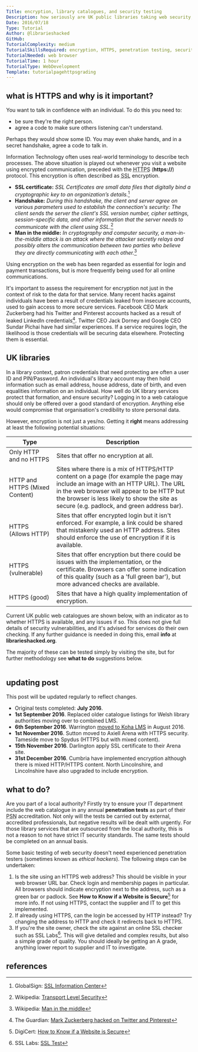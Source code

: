```yaml
---
Title: encryption, library catalogues, and security testing
Description: how seriously are UK public libraries taking web security, and how can it be tested?
Date: 2016/07/18
Type: Tutorial
Author: @librarieshacked
GitHub: 
TutorialComplexity: medium
TutorialSkillsRequired: encryption, HTTPS, penetration testing, security
TutorialNeeded: web browser
TutorialTime: 1 hour
TutorialType: WebDevelopment
Template: tutorialpagehttpsgrading
---
```


## what is HTTPS and why is it important?

You want to talk in confidence with an individual.  To do this you need to:

- be sure they're the right person.
- agree a code to make sure others listening can't understand.

Perhaps they would show some ID.  You may even shake hands, and in a secret handshake, agree a code to talk in.

Information Technology often uses real-world terminology to describe tech processes.  The above situation is played out whenever you visit a website using encrypted communication, preceded with the <abbr title="HyperText Transfer Protocol Secure">HTTPS</abbr> (**https://**) protocol.  This encryption is often described as <abbr title="Secure Sockets Layer">SSL</abbr> encryption.

- **SSL certificate:** *SSL Certificates are small data files that digitally bind a cryptographic key to an organization’s details.*[^1]
- **Handshake:** *During this handshake, the client and server agree on various parameters used to establish the connection's security: The client sends the server the client's SSL version number, cipher settings, session-specific data, and other information that the server needs to communicate with the client using SSL.*[^2]
- **Man in the middle:** *In cryptography and computer security, a man-in-the-middle attack is an attack where the attacker secretly relays and possibly alters the communication between two parties who believe they are directly communicating with each other.*[^3]

Using encryption on the web has been regarded as essential for login and payment transactions, but is more frequently being used for all online communications. 

It's important to assess the requirement for encryption not just in the context of risk to the data for that service.  Many recent hacks against individuals have been a result of credentials leaked from insecure accounts, used to gain access to more secure services.  Facebook CEO Mark Zuckerberg had his Twitter and Pinterest accounts hacked as a result of leaked LinkedIn credentials[^4].  Twitter CEO Jack Dorney and Google CEO Sundar Pichai have had similar experiences.  If a service requires login, the likelihood is those credentials will be securing data elsewhere.  Protecting them is essential.

## UK libraries

In a library context, patron credentials that need protecting are often a user ID and PIN/Password.  An individual's library account may then hold information such as email address, house address, date of birth, and even equalities information on an individual.  How well do UK library services protect that formation, and ensure security?  Logging in to a web catalogue should only be offered over a good standard of encryption.  Anything else would compromise that organisation's credibility to store personal data.

However, encryption is not just a yes/no.  Getting it **right** means addressing at least the following potential situations:

| Type | Description |
| ---- | ----------- |
| Only HTTP and no HTTPS | Sites that offer no encryption at all. |
| HTTP and HTTPS (Mixed Content) | Sites where there is a mix of HTTPS/HTTP content on a page (for example the page may include an image with an HTTP URL).  The URL in the web browser will appear to be HTTP but the browser is less likely to show the site as secure (e.g. padlock, and green address bar). |
| HTTPS (Allows HTTP) | Sites that offer encrypted login but it isn't enforced.  For example, a link could be shared that mistakenly used an HTTP address.  Sites should enforce the use of encryption if it is available. |
| HTTPS (vulnerable) | Sites that offer encryption but there could be issues with the implementation, or the certificate.  Browsers can offer some indication of this quality (such as a 'full green bar'), but more advanced checks are available. |
| HTTPS (good) | Sites that have a high quality implementation of encryption. |

Current UK public web catalogues are shown below, with an indicator as to whether HTTPS is available, and any issues if so.  This does not give full details of security vulnerabilities, and it's advised for services do their own checking.  If any further guidance is needed in doing this, email **info** at **librarieshacked.org**.

The majority of these can be tested simply by visiting the site, but for further methodology see **what to do** suggestions below.

<div class="table-responsive">
    <table id="tblCatalogues"></table>
</div>

## updating post

This post will be updated regularly to reflect changes.

- Original tests completed: **July 2016**.
- **1st September 2016**.  Replaced older catalogue listings for Welsh library authorities moving over to combined LMS.
- **6th September 2016**. Warrington [moved to Koha LMS](https://livewirewarrington.co.uk/news/library/1025-livewire-introduce-new-library-management-system) in August 2016.
- **1st November 2016**. Sutton moved to Axiell Arena with HTTPS security.  Tameside move to Spydus (HTTPS but with mixed content).
- **15th November 2016**.  Darlington apply SSL certificate to their Arena site.
- **31st December 2016**.  Cumbria have implemented encryption although there is mixed HTTP/HTTPS content.  North Lincolnshire, and Lincolnshire have also upgraded to include encryption.

## what to do?

Are you part of a local authority?  Firstly try to ensure your IT department include the web catalogue in any annual **penetration tests** as part of their <abbr title="Public Services Network">PSN</abbr> accreditation.  Not only will the tests be carried out by external, accredited professionals, but negative results will be dealt with urgently.  For those library services that are outsourced from the local authority, this is not a reason to not have strict IT security standards.  The same tests should be completed on an annual basis.

Some basic testing of web security doesn't need experienced penetration testers (sometimes known as *ethical hackers*).  The following steps can be undertaken:

1. Is the site using an HTTPS web address?  This should be visible in your web browser URL bar.  Check login and membership pages in particular.  All browsers should indicate encryption next to the address, such as a green bar or padlock.  See **How to Know if a Website is Secure**[^5] for more info.  If not using HTTPS, contact the supplier and IT to get this implemented.
2. If already using HTTPS, can the login be accessed by HTTP instead? Try changing the address to HTTP and check it redirects back to HTTPS.
3. If you're the site owner, check the site against an online SSL checker such as SSL Labs[^6].  This will give detailed and complex results, but also a simple grade of quality.  You should ideally be getting an A grade, anything lower report to supplier and IT to investigate.

## references

[^1]: GlobalSign: [SSL Information Center](https://www.globalsign.com/en/ssl-information-center/what-is-an-ssl-certificate/)
[^2]: Wikipedia: [Transport Level Security](https://en.wikipedia.org/wiki/Transport_Layer_Security)
[^3]: Wikipedia: [Man in the middle](https://en.wikipedia.org/wiki/Man-in-the-middle_attack)
[^4]: The Guardian: [Mark Zuckerberg hacked on Twitter and Pinterest](https://www.theguardian.com/technology/2016/jun/06/mark-zuckerberg-hacked-on-twitter-and-pinterest)
[^5]: DigiCert: [How to Know if a Website is Secure](https://blog.digicert.com/buy-site-know-website-secure/)
[^6]: SSL Labs: [SSL Test](https://www.ssllabs.com/ssltest/)
